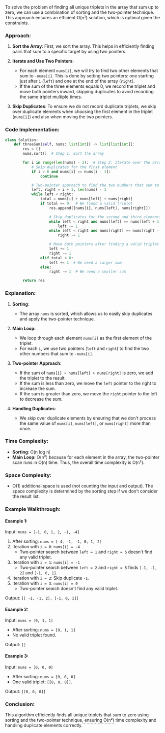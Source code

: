 To solve the problem of finding all unique triplets in the array that sum up to zero, we can use a combination of sorting and the two-pointer technique. This approach ensures an efficient O(n²) solution, which is optimal given the constraints.

### Approach:

1. **Sort the Array**: First, we sort the array. This helps in efficiently finding pairs that sum to a specific target by using two pointers.

2. **Iterate and Use Two Pointers**:
   - For each element `nums[i]`, we will try to find two other elements that sum to `-nums[i]`. This is done by setting two pointers: one starting just after `i` (`left`) and one at the end of the array (`right`).
   - If the sum of the three elements equals 0, we record the triplet and move both pointers inward, skipping duplicates to avoid recording the same triplet multiple times.

3. **Skip Duplicates**: To ensure we do not record duplicate triplets, we skip over duplicate elements when choosing the first element in the triplet (`nums[i]`) and also when moving the two pointers.

### Code Implementation:

```python
class Solution:
    def threeSum(self, nums: list[int]) -> list[list[int]]:
        res = []
        nums.sort()  # Step 1: Sort the array

        for i in range(len(nums) - 2):  # Step 2: Iterate over the array
            # Skip duplicates for the first element
            if i > 0 and nums[i] == nums[i - 1]:
                continue

            # Two-pointer approach to find the two numbers that sum to -nums[i]
            left, right = i + 1, len(nums) - 1
            while left < right:
                total = nums[i] + nums[left] + nums[right]
                if total == 0:  # We found a valid triplet
                    res.append([nums[i], nums[left], nums[right]])

                    # Skip duplicates for the second and third elements
                    while left < right and nums[left] == nums[left + 1]:
                        left += 1
                    while left < right and nums[right] == nums[right - 1]:
                        right -= 1

                    # Move both pointers after finding a valid triplet
                    left += 1
                    right -= 1
                elif total < 0:
                    left += 1  # We need a larger sum
                else:
                    right -= 1  # We need a smaller sum

        return res
```

### Explanation:

1. **Sorting**:
   - The array `nums` is sorted, which allows us to easily skip duplicates and apply the two-pointer technique.

2. **Main Loop**:
   - We loop through each element `nums[i]` as the first element of the triplet.
   - For each `i`, we use two pointers (`left` and `right`) to find the two other numbers that sum to `-nums[i]`.

3. **Two-pointer Approach**:
   - If the sum of `nums[i] + nums[left] + nums[right]` is zero, we add the triplet to the result.
   - If the sum is less than zero, we move the `left` pointer to the right to increase the sum.
   - If the sum is greater than zero, we move the `right` pointer to the left to decrease the sum.

4. **Handling Duplicates**:
   - We skip over duplicate elements by ensuring that we don't process the same value of `nums[i]`, `nums[left]`, or `nums[right]` more than once.

### Time Complexity:
- **Sorting**: O(n log n)
- **Main Loop**: O(n²) because for each element in the array, the two-pointer scan runs in O(n) time.
Thus, the overall time complexity is O(n²).

### Space Complexity:
- O(1) additional space is used (not counting the input and output). The space complexity is determined by the sorting step if we don't consider the result list.

### Example Walkthrough:

#### Example 1:
Input: `nums = [-1, 0, 1, 2, -1, -4]`

1. After sorting: `nums = [-4, -1, -1, 0, 1, 2]`
2. Iteration with `i = 0`: `nums[i] = -4`
   - Two-pointer search between `left = 1` and `right = 5` doesn't find any valid triplet.
3. Iteration with `i = 1`: `nums[i] = -1`
   - Two-pointer search between `left = 2` and `right = 5` finds `[-1, -1, 2]` and `[-1, 0, 1]`.
4. Iteration with `i = 2`: Skip duplicate `-1`.
5. Iteration with `i = 3`: `nums[i] = 0`
   - Two-pointer search doesn't find any valid triplet.

Output: `[[ -1, -1, 2], [-1, 0, 1]]`

#### Example 2:
Input: `nums = [0, 1, 1]`
- After sorting: `nums = [0, 1, 1]`
- No valid triplet found.

Output: `[]`

#### Example 3:
Input: `nums = [0, 0, 0]`
- After sorting: `nums = [0, 0, 0]`
- One valid triplet: `[[0, 0, 0]]`.

Output: `[[0, 0, 0]]`

### Conclusion:
This algorithm efficiently finds all unique triplets that sum to zero using sorting and the two-pointer technique, ensuring O(n²) time complexity and handling duplicate elements correctly.```````````````````````
